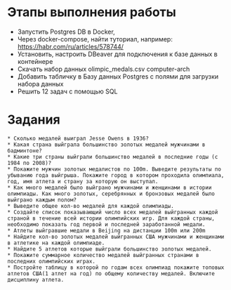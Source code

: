 
# Этапы выполнения работы #

* Запустить Postgres DB в Docker,
* Через docker-compose, найти туториал, например: https://habr.com/ru/articles/578744/
* Установить, настроить DBeaver для подключения к базе данных в контейнере
* Скачать набор данных  olimpic_medals.csv ⁠computer-arch⁠
* Добавить табличку в Базу данных Postgres с полями для загрузки набора данных
* Решить 12 задач с помощью SQL

# Задания #
    * Сколько медалей выиграл Jesse Owens в 1936?
    * Какая страна выйграла большинство золотых медалей мужчинами в бадминтоне?
    * Какие три страны выйграли большинство медалей в последние годы (с 1984 по 2008)?
    * Покажите мужчин золотых медалистов по 100m. Выведите результаты по убыванию года выйгрыша. Покажите город в котором проходила олимпиала, год, имя атлета и страну за которую он выступал.
    * Как много медалей было выйграно мужчинами и женщинами в истории олимпиады. Как много золотых, серебрянных и бронзовых медалей было выйграно каждым полом?
    * Выведите общее кол-во медалей для каждой олимпиады.
    * Создайте список показывающий число всех медалей выйгранных каждой страной в течение всей истории олимпийских игр. Для каждой страны, необходимо показать год первой и последней заработанной медали.
    * Атлеты выйгравшие медали в Beijing на дистанции 100m или 200m
    * Найдите кол-во золотых медалей выйгранных США мужчинами и женщинами в атлетике на каждой олимпиаде.
    * Найдите 5 атлетов которые выйграли большинство золотых медалей.
    * Покажите суммарное количество медалей выйгранных странами в последних олимпийских играх.
    * Постройте таблицу в которой по годам всех олимпиад покажите топовых атлетов США(1 атлет на год) по общему количеству медалей. Включите дисциплину атлета.
